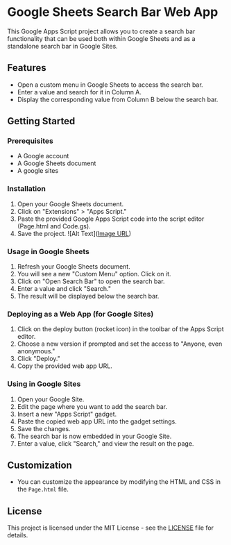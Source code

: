 # Google Sheets Search Bar Web App

This Google Apps Script project allows you to create a search bar functionality that can be used both within Google Sheets and as a standalone search bar in Google Sites.

## Features

- Open a custom menu in Google Sheets to access the search bar.
- Enter a value and search for it in Column A.
- Display the corresponding value from Column B below the search bar.

## Getting Started

### Prerequisites

- A Google account
- A Google Sheets document
- A google sites 

### Installation

1. Open your Google Sheets document.
2. Click on "Extensions" > "Apps Script."
3. Paste the provided Google Apps Script code into the script editor (Page.html and Code.gs).
4. Save the project.
![Alt Text]([Image URL](https://github.com/itsmmrd/Google-Sites-Search-Bar/blob/main/screen.jpg))

### Usage in Google Sheets

1. Refresh your Google Sheets document.
2. You will see a new "Custom Menu" option. Click on it.
3. Click on "Open Search Bar" to open the search bar.
4. Enter a value and click "Search."
5. The result will be displayed below the search bar.

### Deploying as a Web App (for Google Sites)

1. Click on the deploy button (rocket icon) in the toolbar of the Apps Script editor.
2. Choose a new version if prompted and set the access to "Anyone, even anonymous."
3. Click "Deploy."
4. Copy the provided web app URL.

### Using in Google Sites

1. Open your Google Site.
2. Edit the page where you want to add the search bar.
3. Insert a new "Apps Script" gadget.
4. Paste the copied web app URL into the gadget settings.
5. Save the changes.
6. The search bar is now embedded in your Google Site.
7. Enter a value, click "Search," and view the result on the page.

## Customization

- You can customize the appearance by modifying the HTML and CSS in the `Page.html` file.

## License

This project is licensed under the MIT License - see the [LICENSE](LICENSE) file for details.
